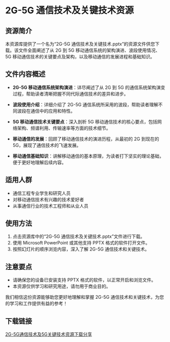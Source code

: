 # 2G-5G 通信技术及关键技术资源

## 资源简介

本资源库提供了一个名为“2G-5G 通信技术及关键技术.pptx”的资源文件供您下载。该文件全面阐述了从 2G 到 5G 移动通信系统的架构演进、波段使用情况、5G 移动通信技术的关键要点及架构，以及移动通信的发展进程和基础知识。

## 文件内容概述

- **2G-5G 移动通信系统架构演进**：详尽阐述了从 2G 到 5G 的通信系统架构演变过程，帮助读者清晰把握不同代际通信技术的差异和进步。

- **波段使用介绍**：详细介绍了 2G-5G 通信系统所采用的波段，帮助读者理解不同波段在通信中的应用和特性。

- **5G 移动通信技术关键要点**：深入剖析 5G 移动通信技术的核心要点，包括网络架构、频谱利用、传输速率等方面的技术细节。

- **移动通信的发展**：回顾了移动通信技术的演进历程，从最初的 2G 到现在的 5G，展现了通信技术的飞速发展。

- **移动通信基础知识**：讲解移动通信的基本原理，为读者打下坚实的理论基础，便于更好地理解后续内容。

## 适用人群

- 通信工程专业学生和研究人员
- 对移动通信技术有兴趣的技术爱好者
- 从事通信行业的技术工程师和从业人员

## 使用方法

1. 点击资源库中的“2G-5G 通信技术及关键技术.pptx”文件进行下载。
2. 使用 Microsoft PowerPoint 或其他支持 PPTX 格式的软件打开文件。
3. 按照幻灯片的顺序浏览内容，深入了解 2G-5G 通信技术和关键技术。

## 注意要点

- 请确保您的设备已安装支持 PPTX 格式的软件，以正常开启和浏览文件。
- 本资源仅供学习和研究用途，请勿用于商业目的。

我们相信这份资源能够助您更好地理解和掌握 2G-5G 通信技术和关键技术，为您的学习和工作提供有益的参考！

## 下载链接

[2G-5G通信技术及5G关键技术资源下载分享](https://pan.quark.cn/s/1b0d7a58c6c9)